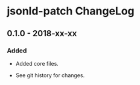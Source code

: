 # jsonld-patch ChangeLog

## 0.1.0 - 2018-xx-xx

### Added
- Added core files.

- See git history for changes.
